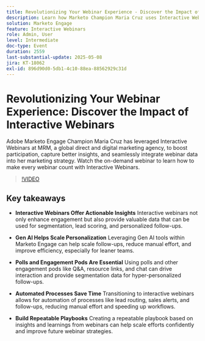```yaml
---
title: Revolutionizing Your Webinar Experience - Discover the Impact of Interactive Webinars
description: Learn how Marketo Champion Maria Cruz uses Interactive Webinars to boost engagement, gain insights, and enhance marketing at MRM. Watch on-demand now!
solution: Marketo Engage
feature: Interactive Webinars
role: Admin, User
level: Intermediate
doc-type: Event
duration: 2559
last-substantial-update: 2025-05-08
jira: KT-18062
exl-id: 896d90d0-5db1-4c10-88ea-88562929c31d
---
```

# Revolutionizing Your Webinar Experience: Discover the Impact of Interactive Webinars

Adobe Marketo Engage Champion Maria Cruz has leveraged Interactive Webinars at MRM, a global direct and digital marketing agency, to boost participation, capture better insights, and seamlessly integrate webinar data into her marketing strategy. Watch the on-demand webinar to learn how to make every webinar count with Interactive Webinars.

>[!VIDEO](https://video.tv.adobe.com/v/3458099/?learn=on&enablevpops)

## Key takeaways

* **Interactive Webinars Offer Actionable Insights** Interactive webinars not only enhance engagement but also provide valuable data that can be used for segmentation, lead scoring, and personalized follow-ups.

* **Gen AI Helps Scale Personalization** Leveraging Gen AI tools within Marketo Engage can help scale follow-ups, reduce manual effort, and improve efficiency, especially for leaner teams.

* **Polls and Engagement Pods Are Essential** Using polls and other engagement pods like Q&A, resource links, and chat can drive interaction and provide segmentation data for hyper-personalized follow-ups.

* **Automated Processes Save Time** Transitioning to interactive webinars allows for automation of processes like lead routing, sales alerts, and follow-ups, reducing manual effort and speeding up workflows.

* **Build Repeatable Playbooks** Creating a repeatable playbook based on insights and learnings from webinars can help scale efforts confidently and improve future webinar strategies.

